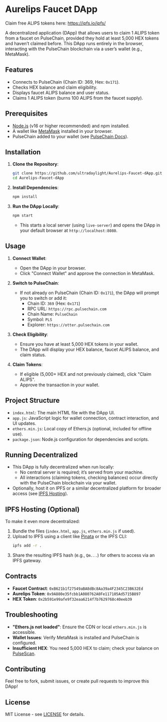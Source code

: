 # Aurelips Faucet DApp

Claim free ALIPS tokens here: https://ipfs.io/ipfs/

A decentralized application (DApp) that allows users to claim 1 ALIPS token from a faucet on PulseChain, provided they hold at least 5,000 HEX tokens and haven’t claimed before. This DApp runs entirely in the browser, interacting with the PulseChain blockchain via a user’s wallet (e.g., MetaMask).

## Features
- Connects to PulseChain (Chain ID: 369, Hex: `0x171`).
- Checks HEX balance and claim eligibility.
- Displays faucet ALIPS balance and user status.
- Claims 1 ALIPS token (burns 100 ALIPS from the faucet supply).

## Prerequisites
- [Node.js](https://nodejs.org/) (v16 or higher recommended) and npm installed.
- A wallet like [MetaMask](https://metamask.io/) installed in your browser.
- PulseChain added to your wallet (see [PulseChain Docs](https://pulsechain.com/)).

## Installation
1. **Clone the Repository**:
   ```bash
   git clone https://github.com/ultradaylight/Aurelips-Faucet-dApp.git
   cd Aurelips-Faucet-dApp
   ```

2. **Install Dependencies**:
   ```bash
   npm install
   ```

3. **Run the DApp Locally**:
   ```bash
   npm start
   ```
   - This starts a local server (using `live-server`) and opens the DApp in your default browser at `http://localhost:8080`.

## Usage
1. **Connect Wallet**:
   - Open the DApp in your browser.
   - Click "Connect Wallet" and approve the connection in MetaMask.

2. **Switch to PulseChain**:
   - If not already on PulseChain (Chain ID: `0x171`), the DApp will prompt you to switch or add it:
     - Chain ID: `369` (Hex: `0x171`)
     - RPC URL: `https://rpc.pulsechain.com`
     - Chain Name: `PulseChain`
     - Symbol: `PLS`
     - Explorer: `https://otter.pulsechain.com`

3. **Check Eligibility**:
   - Ensure you have at least 5,000 HEX tokens in your wallet.
   - The DApp will display your HEX balance, faucet ALIPS balance, and claim status.

4. **Claim Tokens**:
   - If eligible (5,000+ HEX and not previously claimed), click "Claim ALIPS".
   - Approve the transaction in your wallet.

## Project Structure
- `index.html`: The main HTML file with the DApp UI.
- `app.js`: JavaScript logic for wallet connection, contract interaction, and UI updates.
- `ethers.min.js`: Local copy of Ethers.js (optional, included for offline use).
- `package.json`: Node.js configuration for dependencies and scripts.

## Running Decentralized
- This DApp is fully decentralized when run locally:
  - No central server is required; it’s served from your machine.
  - All interactions (claiming tokens, checking balances) occur directly with the PulseChain blockchain via your wallet.
- Optionally, host it on IPFS or a similar decentralized platform for broader access (see [IPFS Hosting](#ipfs-hosting)).

## IPFS Hosting (Optional)
To make it even more decentralized:
1. Bundle the files (`index.html`, `app.js`, `ethers.min.js` if used).
2. Upload to IPFS using a client like [Pinata](https://pinata.cloud/) or the IPFS CLI:
   ```bash
   ipfs add -r .
   ```
3. Share the resulting IPFS hash (e.g., `Qm...`) for others to access via an IPFS gateway.

## Contracts
- **Faucet Contract**: `0xB621b1f27549aBA8dBc8Aa39a4F2345C23B632Ed`
- **Aurelips Token**: `0x9A880e35fcbb1A080762A0Fe117105Ad5715B897`
- **HEX Token**: `0x2b591e99afe9f32eaa6214f7b7629768c40eeb39`

## Troubleshooting
- **"Ethers.js not loaded"**: Ensure the CDN or local `ethers.min.js` is accessible.
- **Wallet Issues**: Verify MetaMask is installed and PulseChain is configured.
- **Insufficient HEX**: You need 5,000 HEX to claim; check your balance on [PulseScan](https://scan.pulsechain.com).

## Contributing
Feel free to fork, submit issues, or create pull requests to improve this DApp!

## License
MIT License - see [LICENSE](LICENSE) for details.






